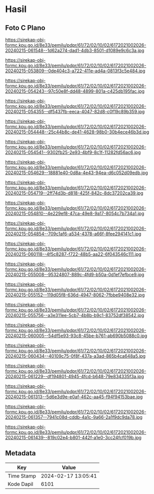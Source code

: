 # Hasil

## Foto C Plano

https://sirekap-obj-formc.kpu.go.id/8e33/pemilu/pdpr/61/72/02/10/02/6172021002026-20240215-061548--1d62a274-dad1-4db3-8501-d1089e9c6c3a.jpg

https://sirekap-obj-formc.kpu.go.id/8e33/pemilu/pdpr/61/72/02/10/02/6172021002026-20240215-053809--0de404c3-a722-411e-ad4a-0813f3c5e484.jpg

https://sirekap-obj-formc.kpu.go.id/8e33/pemilu/pdpr/61/72/02/10/02/6172021002026-20240215-054243--97c50e8f-dd48-4899-801a-c425db195fac.jpg

https://sirekap-obj-formc.kpu.go.id/8e33/pemilu/pdpr/61/72/02/10/02/6172021002026-20240215-054355--df5437fb-eeca-4047-82d8-c0f19c89b359.jpg

https://sirekap-obj-formc.kpu.go.id/8e33/pemilu/pdpr/61/72/02/10/02/6172021002026-20240215-054448--25c44b8c-de41-4628-98b0-30b4ece46b3d.jpg

https://sirekap-obj-formc.kpu.go.id/8e33/pemilu/pdpr/61/72/02/10/02/6172021002026-20240215-054541--9302fb25-2e93-4bf9-8c1f-11282fd56ac6.jpg

https://sirekap-obj-formc.kpu.go.id/8e33/pemilu/pdpr/61/72/02/10/02/6172021002026-20240215-054629--18881e40-0d8a-4e43-94ea-d6c052d09edb.jpg

https://sirekap-obj-formc.kpu.go.id/8e33/pemilu/pdpr/61/72/02/10/02/6172021002026-20240215-054719--2ff74d3b-d818-425f-842c-8dc37202ca39.jpg

https://sirekap-obj-formc.kpu.go.id/8e33/pemilu/pdpr/61/72/02/10/02/6172021002026-20240215-054810--4e229ef8-47ca-49e8-9a17-8054c7b734a1.jpg

https://sirekap-obj-formc.kpu.go.id/8e33/pemilu/pdpr/61/72/02/10/02/6172021002026-20240215-054854--709c1af6-a534-4378-a66f-8fee294141c1.jpg

https://sirekap-obj-formc.kpu.go.id/8e33/pemilu/pdpr/61/72/02/10/02/6172021002026-20240215-060118--4f5c8287-f722-48b5-aa22-6f043546c111.jpg

https://sirekap-obj-formc.kpu.go.id/8e33/pemilu/pdpr/61/72/02/10/02/6172021002026-20240215-055008--95324807-889c-4fd9-b50a-0d1ef7efbce9.jpg

https://sirekap-obj-formc.kpu.go.id/8e33/pemilu/pdpr/61/72/02/10/02/6172021002026-20240215-055152--119d05f8-636d-4947-8062-7fbbe9408e32.jpg

https://sirekap-obj-formc.kpu.go.id/8e33/pemilu/pdpr/61/72/02/10/02/6172021002026-20240215-055756--a3e311ee-5cb7-4b8b-b9c1-83752df38542.jpg

https://sirekap-obj-formc.kpu.go.id/8e33/pemilu/pdpr/61/72/02/10/02/6172021002026-20240215-060005--54df5e93-93c8-45be-b761-ab690b5088c0.jpg

https://sirekap-obj-formc.kpu.go.id/8e33/pemilu/pdpr/61/72/02/10/02/6172021002026-20240215-060434--40109c75-0f8f-437a-a3ad-865b4ca648a5.jpg

https://sirekap-obj-formc.kpu.go.id/8e33/pemilu/pdpr/61/72/02/10/02/6172021002026-20240215-061229--df194801-4945-4fcd-b648-79e834335f3a.jpg

https://sirekap-obj-formc.kpu.go.id/8e33/pemilu/pdpr/61/72/02/10/02/6172021002026-20240215-061313--5d6e3d9e-e0af-462c-aa45-f94f94153bae.jpg

https://sirekap-obj-formc.kpu.go.id/8e33/pemilu/pdpr/61/72/02/10/02/6172021002026-20240215-061357--7941c08d-cddb-4a1c-9a66-2a1f9dc9da78.jpg

https://sirekap-obj-formc.kpu.go.id/8e33/pemilu/pdpr/61/72/02/10/02/6172021002026-20240215-061439--819c02e4-b801-442f-a1e0-3cc24fcf019b.jpg


## Metadata

| Key        | Value               |
| ---------- | ------------------- |
| Time Stamp | 2024-02-17 13:05:41 |
| Kode Dapil | 6101                |



